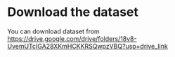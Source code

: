 # Download the dataset
You can download dataset from https://drive.google.com/drive/folders/18v8-UvemUTcIGA28XKmHCKKRSQwpzVBQ?usp=drive_link
